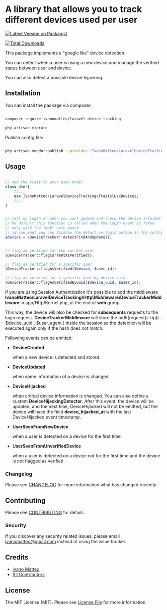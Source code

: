 # A library that allows you to track different devices used per user

[![Latest Version on Packagist](https://img.shields.io/packagist/v/ivanomatteo/laravel-device-tracking.svg?style=flat-square)](https://packagist.org/packages/ivanomatteo/laravel-device-tracking)

<!-- [![Build Status](https://img.shields.io/travis/ivanomatteo/laravel-device-tracking/master.svg?style=flat-square)](https://travis-ci.org/ivanomatteo/laravel-device-tracking)
[![Quality Score](https://img.shields.io/scrutinizer/g/ivanomatteo/laravel-device-tracking.svg?style=flat-square)](https://scrutinizer-ci.com/g/ivanomatteo/laravel-device-tracking)
 -->
[![Total Downloads](https://img.shields.io/packagist/dt/ivanomatteo/laravel-device-tracking.svg?style=flat-square)](https://packagist.org/packages/ivanomatteo/laravel-device-tracking)


This package implements a "google like" device detection.

You can detect when a user is using a new device and manage the verified status between user and device.

You can also detect a possible device hijacking.



## Installation

You can install the package via composer:

```bash

composer require ivanomatteo/laravel-device-tracking

php artisan migrate

```

Publish config file:

```bash

php artisan vendor:publish --provider "IvanoMatteo\LaravelDeviceTracking\LaravelDeviceTrackingServiceProvider" --tag config

```

## Usage

```php

// add the trait to your user model
class User{
    //...
    use IvanoMatteo\LaravelDeviceTracking\Traits\UseDevices;
    //...
}


// call on login or when you want update and check the device informations
// by default this function is called when the Login event is fired 
// only with the "web" auth guard
// id you want you can disable the detect_on_login option in the config file
$device = \DeviceTracker::detectFindAndUpdate();


// flag as verified for the current user
\DeviceTracker::flagCurrentAsVerified();

// flag as verified for a specific user
\DeviceTracker::flagAsVerified($device, $user_id);

// flag as verified for a specific user by device uuid
\DeviceTracker::flagAsVerifiedByUuid($device_uuid, $user_id);


```

If you are using Session Authentication it's possible to add the middleware
**IvanoMatteo\LaravelDeviceTracking\Http\Middleware\DeviceTrackerMiddleware** in app/Http/Kernel.php, at the end of **web** group.

This way, the device will also be checked for **subsequents** requests to the login request.
**DeviceTrackerMiddleware** will store the md5(request()->ip() . $device_uuid . $user_agent ) inside the session
so the detection will be executed again only if the hash does not match.  





Following events can be emitted:

* **DeviceCreated**

    when a new device is detected and stored

* **DeviceUpdated**

    when some information of a device is changed

* **DeviceHijacked**

    when critical device information is changed.
    You can also define a custom **DeviceHijackingDetector**.
    After this event, the device will be updated, and the next time, DeviceHijacked
    will not be emitted, but the device will have the field **device_hijacked_at**
    with the last DeviceHijacked event timestamp.

* **UserSeenFromNewDevice**

    when a user is detected on a device for the first time 

* **UserSeenFromUnverifiedDevice**

    when a user is detected on a device not for the first time and the device is not flagged as verified

### Changelog

Please see [CHANGELOG](CHANGELOG.md) for more information what has changed recently.

## Contributing

Please see [CONTRIBUTING](CONTRIBUTING.md) for details.

### Security

If you discover any security related issues, please email ivanomatteo@gmail.com instead of using the issue tracker.

## Credits

-   [Ivano Matteo](https://github.com/ivanomatteo)
-   [All Contributors](../../contributors)

## License

The MIT License (MIT). Please see [License File](LICENSE.md) for more information.
